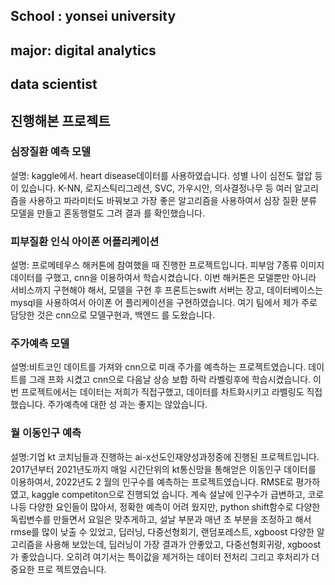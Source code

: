 
## School : yonsei university
## major: digital analytics
## data scientist


진행해본 프로젝트
----
### 심장질환 예측 모델
설명: kaggle에서. heart disease데이터를 사용하였습니다. 성별 나이 심전도 혈압 등이 있습니다. 
K-NN, 로지스틱리그레션, SVC, 가우시안, 의사결정나무 등 여러 알고리즘을 사용하고 파라미터도
바꿔보고 가장 좋은 알고리즘을 사용하여서 심장 질환 분류 모델을 만들고 혼동행렬도 그려 결과
를 확인했습니다.

### 피부질환 인식 아이폰 어플리케이션
설명: 프로메테우스 해커톤에 참여했을 때 진행한 프로젝트입니다. 피부암 7종류 이미지 데이터를
구했고, cnn을 이용하여서 학습시켰습니다. 이번 해커톤은 모델뿐만 아니라 서비스까지 구현해야
해서, 모델을 구현 후 프론트는swift 서버는 장고, 데이터베이스는 mysql을 사용하여서 아이폰 어
플리케이션을 구현하였습니다. 여기 팀에서 제가 주로 담당한 것은 cnn으로 모델구현과, 백엔드
를 도왔습니다.

### 주가예측 모델
설명:비트코인 데이트를 가져와 cnn으로 미래 주가를 예측하는 프로젝트였습니다. 데이트를 그래
프화 시켰고 cnn으로 다음날 상승 보합 하락 라벨링후에 학습시켰습니다. 이번 프로젝트에서는
데이터는 저희가 직접구했고, 데이터를 차트화시키고 라벨링도 직접했습니다. 주가예측에 대한 성
과는 좋지는 않았습니다.

### 월 이동인구 예측
설명:기업 kt 코치님들과 진행하는 ai-x선도인재양성과정중에 진행된 프로젝트입니다. 2017년부터
2021년도까지 매일 시간단위의 kt통신망을 통해얻은 이동인구 데이터를 이용하여서, 2022년도 2
월의 인구수를 예측하는 프로젝트였습니다. RMSE로 평가하였고, kaggle competiton으로 진행되었
습니다. 계속 설날에 인구수가 급변하고, 코로나등 다양한 요인들이 많아서, 정확한 예측이 어려
웠지만, python shift함수로 다양한 독립변수를 만들면서 요일은 맞추게하고, 설날 부분과 매년 초
부분을 조정하고 해서 rmse를 많이 낮출 수 있었고, 딥러닝, 다중선형회기, 랜덤포레스트, xgboost 
다양한 알고리즘을 사용해 보았는데, 딥러닝이 가장 결과가 안좋았고, 다중선형회귀랑, xgboost가
좋았습니다. 오히려 여기서는 특이값을 제거하는 데이터 전처리 그리고 후처리가 더 중요한 프로
젝트였습니다.
 
<!---
min-program/min-program is a ✨ special ✨ repository because its `README.md` (this file) appears on your GitHub profile.
You can click the Preview link to take a look at your changes.
--->
